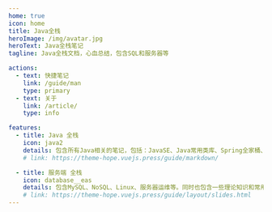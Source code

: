 ```yaml
---
home: true
icon: home
title: Java全栈
heroImage: /img/avatar.jpg
heroText: Java全栈笔记
tagline: Java全栈文档，心血总结，包含SQL和服务器等

actions: 
  - text: 快捷笔记
    link: /guide/man
    type: primary
  - text: 关于
    link: /article/
    type: info

features:
  - title: Java 全栈
    icon: java2
    details: 包含所有Java相关的笔记，包括：JavaSE、Java常用类库、Spring全家桶、中间件等
    # link: https://theme-hope.vuejs.press/guide/markdown/

  - title: 服务端 全栈
    icon: database__eas
    details: 包含MySQL、NoSQL、Linux、服务器运维等。同时也包含一些理论知识和常用的工具
    # link: https://theme-hope.vuejs.press/guide/layout/slides.html
---
```

